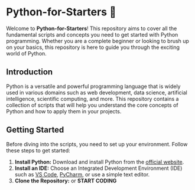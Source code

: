 # Python-for-Starters 🐍

Welcome to **Python-for-Starters**! This repository aims to cover all the fundamental scripts and concepts you need to get started with Python programming. Whether you are a complete beginner or looking to brush up on your basics, this repository is here to guide you through the exciting world of Python.



## Introduction
Python is a versatile and powerful programming language that is widely used in various domains such as web development, data science, artificial intelligence, scientific computing, and more. This repository contains a collection of scripts that will help you understand the core concepts of Python and how to apply them in your projects.

## Getting Started
Before diving into the scripts, you need to set up your environment. Follow these steps to get started:

1. **Install Python:** Download and install Python from the [official website](https://www.python.org/downloads/).
2. **Install an IDE:** Choose an Integrated Development Environment (IDE) such as [VS Code](https://code.visualstudio.com/), [PyCharm](https://www.jetbrains.com/pycharm/), or use a simple text editor.
3. **Clone the Repository:** or **START CODING**
   

